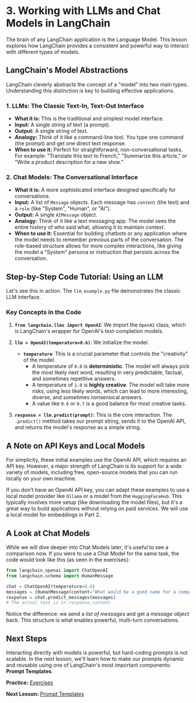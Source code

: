 # 3. Working with LLMs and Chat Models in LangChain

The brain of any LangChain application is the Language Model. This lesson explores how LangChain provides a consistent and powerful way to interact with different types of models.

## LangChain's Model Abstractions

LangChain cleverly abstracts the concept of a "model" into two main types. Understanding this distinction is key to building effective applications.

### 1. LLMs: The Classic Text-In, Text-Out Interface

-   **What it is:** This is the traditional and simplest model interface.
-   **Input:** A single string of text (a prompt).
-   **Output:** A single string of text.
-   **Analogy:** Think of it like a command-line tool. You type one command (the prompt) and get one direct text response.
-   **When to use it:** Perfect for straightforward, non-conversational tasks. For example: "Translate this text to French," "Summarize this article," or "Write a product description for a new shoe."

### 2. Chat Models: The Conversational Interface

-   **What it is:** A more sophisticated interface designed specifically for conversations.
-   **Input:** A list of `Message` objects. Each message has `content` (the text) and a `role` (like "System", "Human", or "AI").
-   **Output:** A single `AIMessage` object.
-   **Analogy:** Think of it like a text messaging app. The model sees the entire history of who said what, allowing it to maintain context.
-   **When to use it:** Essential for building chatbots or any application where the model needs to remember previous parts of the conversation. The role-based structure allows for more complex interactions, like giving the model a "System" persona or instruction that persists across the conversation.

## Step-by-Step Code Tutorial: Using an LLM

Let's see this in action. The `llm_example.py` file demonstrates the classic LLM interface.

### Key Concepts in the Code

1.  **`from langchain.llms import OpenAI`**: We import the `OpenAI` class, which is LangChain's wrapper for OpenAI's text-completion models.

2.  **`llm = OpenAI(temperature=0.6)`**: We initialize the model.
    *   **`temperature`**: This is a crucial parameter that controls the "creativity" of the model.
        *   A temperature of `0.0` is **deterministic**. The model will always pick the most likely next word, resulting in very predictable, factual, and sometimes repetitive answers.
        *   A temperature of `1.0` is **highly creative**. The model will take more risks, using less likely words, which can lead to more interesting, diverse, and sometimes nonsensical answers.
        *   A value like `0.6` or `0.7` is a good balance for most creative tasks.

3.  **`response = llm.predict(prompt)`**: This is the core interaction. The `.predict()` method takes our prompt string, sends it to the OpenAI API, and returns the model's response as a simple string.

## A Note on API Keys and Local Models

For simplicity, these initial examples use the OpenAI API, which requires an API key. However, a major strength of LangChain is its support for a wide variety of models, including free, open-source models that you can run locally on your own machine.

If you don't have an OpenAI API key, you can adapt these examples to use a local model provider like `Ollama` or a model from the `HuggingFaceHub`. This typically involves more setup (like downloading the model files), but it's a great way to build applications without relying on paid services. We will use a local model for embeddings in Part 2.

## A Look at Chat Models

While we will dive deeper into Chat Models later, it's useful to see a comparison now. If you were to use a Chat Model for the same task, the code would look like this (as seen in the exercises):

```python
from langchain_openai import ChatOpenAI
from langchain.schema import HumanMessage

chat = ChatOpenAI(temperature=0.6)
messages = [HumanMessage(content="What would be a good name for a company that makes colorful socks?")]
response = chat.predict_messages(messages)
# The actual text is in response.content
```
Notice the difference: we send a *list of messages* and get a *message object* back. This structure is what enables powerful, multi-turn conversations.

## Next Steps

Interacting directly with models is powerful, but hard-coding prompts is not scalable. In the next lesson, we'll learn how to make our prompts dynamic and reusable using one of LangChain's most important components: **Prompt Templates**.

**Practice:** [Exercises](./exercises.md)

**Next Lesson:** [Prompt Templates](./../04-prompt-templates/README.md)

